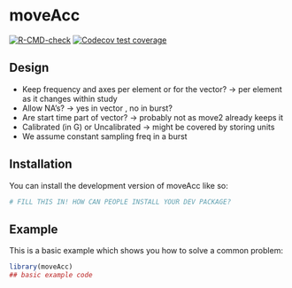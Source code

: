 
<!-- README.md is generated from README.Rmd. Please edit that file -->

# moveAcc

<!-- badges: start -->

[![R-CMD-check](https://github.com/bart1/moveAcc/actions/workflows/R-CMD-check.yaml/badge.svg)](https://github.com/bart1/moveAcc/actions/workflows/R-CMD-check.yaml)
[![Codecov test
coverage](https://codecov.io/gh/bart1/moveAcc/graph/badge.svg)](https://app.codecov.io/gh/bart1/moveAcc)
<!-- badges: end -->

## Design

- Keep frequency and axes per element or for the vector? -\> per element
  as it changes within study
- Allow NA’s? -\> yes in vector , no in burst?
- Are start time part of vector? -\> probably not as move2 already keeps
  it
- Calibrated (in G) or Uncalibrated -\> might be covered by storing
  units
- We assume constant sampling freq in a burst

## Installation

You can install the development version of moveAcc like so:

``` r
# FILL THIS IN! HOW CAN PEOPLE INSTALL YOUR DEV PACKAGE?
```

## Example

This is a basic example which shows you how to solve a common problem:

``` r
library(moveAcc)
## basic example code
```
